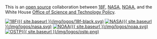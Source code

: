This is an [open source] collaboration between [18F], [NASA],
[NOAA], and the White House [Office of Science and Technology
Policy][OSTP].

[![18F]({{ site.baseurl }}/img/logos/18f-black.svg)][18F]
[![NASA]({{ site.baseurl }}/img/logos/nasa.svg)][NASA]
[![NOAA]({{ site.baseurl }}/img/logos/noaa.svg)][NOAA]
[![OSTP]({{ site.baseurl }}/img/logos/ostp.png)][OSTP]

[18F]: https://18f.gsa.gov
[NOAA]: https://noaa.gov
[NASA]: https://nasa.gov
[OSTP]: https://www.whitehouse.gov/administration/eop/ostp
[open source]: https://github.com/18F/climate-labs

